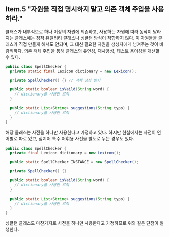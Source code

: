 ## Item.5 "자원을 직접 명시하지 말고 의존 객체 주입을 사용하라."
클래스가 내부적으로 하나 이상의 자원에 의존하고, 사용하는 자원에 따라 동작이 달라지는 클래스에는
정적 유틸리티 클래스나 싱글턴 방식이 적합하지 않다. 이 자원들을 클래스가 직접 만들게 해서도 안되며,
그 대신 필요한 자원을 생성자에게 넘겨주는 것이 바람직하다. 의존 객체 주입을 통해 클래스의 유연성, 재사용성, 테스트 용이성을 개선할 수 있다.
```java
public class SpellChecker {
  private static final Lexicon dictionary = new Lexicon();

  private SpellChecker() {} // 객체 생성 방지

  public static boolean isVaild(String word) {
    // dictionary를 사용한 로직
  }

  public static List<String> suggestions(String typo) {
    // dictionary를 사용한 로직
  }
}
```
해당 클래스는 사전을 하나만 사용한다고 가정하고 있다. 하지만 현실에서는 사전이 언어별로 따로 있고, 
심지어 특수 어휘용 사전을 별도로 두는 경우도 있다.
```java
public class SpellChecker {
  private final Lexicon dictionary = new Lexicon();

  public static SpellChecker INSTANCE = new SpellChecker();

  private SpellChecker() {}

  public static boolean isVaild(String word) {
    // dictionary를 사용한 로직
  }

  public static List<String> suggestions(String typo) {
    // dictionary를 사용한 로직
  }
}
```
싱글턴 클래스도 마찬가지로 사전을 하나만 사용한다고 가정하므로 위와 같은 단점이 발생한다.
